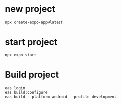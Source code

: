 # new project 
```
npx create-expo-app@latest
```
# start project
```
npx expo start
```
# Build project
```
eas login
eas build:configure
eas build --platform android --profile development
```

